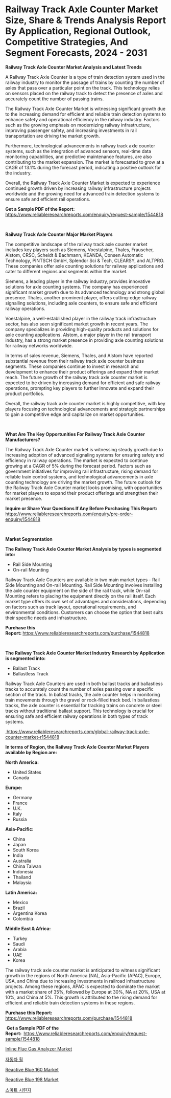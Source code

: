 <p><h1>Railway Track Axle Counter Market Size, Share & Trends Analysis Report By Application, Regional Outlook, Competitive Strategies, And Segment Forecasts, 2024 - 2031</h1></p><p><strong>Railway Track Axle Counter Market Analysis and Latest Trends</strong></p>
<p><p>A Railway Track Axle Counter is a type of train detection system used in the railway industry to monitor the passage of trains by counting the number of axles that pass over a particular point on the track. This technology relies on sensors placed on the railway track to detect the presence of axles and accurately count the number of passing trains.</p><p>The Railway Track Axle Counter Market is witnessing significant growth due to the increasing demand for efficient and reliable train detection systems to enhance safety and operational efficiency in the railway industry. Factors such as the growing emphasis on modernizing railway infrastructure, improving passenger safety, and increasing investments in rail transportation are driving the market growth.</p><p>Furthermore, technological advancements in railway track axle counter systems, such as the integration of advanced sensors, real-time data monitoring capabilities, and predictive maintenance features, are also contributing to the market expansion. The market is forecasted to grow at a CAGR of 13.1% during the forecast period, indicating a positive outlook for the industry.</p><p>Overall, the Railway Track Axle Counter Market is expected to experience continued growth driven by increasing railway infrastructure projects worldwide and the growing need for advanced train detection systems to ensure safe and efficient rail operations.</p></p>
<p><strong>Get a Sample PDF of the Report:&nbsp;</strong> <a href="https://www.reliableresearchreports.com/enquiry/request-sample/1544818">https://www.reliableresearchreports.com/enquiry/request-sample/1544818</a></p>
<p>&nbsp;</p>
<p><strong>Railway Track Axle Counter Major Market Players</strong></p>
<p><p>The competitive landscape of the railway track axle counter market includes key players such as Siemens, Voestalpine, Thales, Frauscher, Alstom, CRSC, Scheidt & Bachmann, KEANDA, Consen Automatic Technology, PINTSCH GmbH, Splendor Sci & Tech, CLEARSY, and ALTPRO. These companies offer axle counting solutions for railway applications and cater to different regions and segments within the market.</p><p>Siemens, a leading player in the railway industry, provides innovative solutions for axle counting systems. The company has experienced significant market growth due to its advanced technology and strong global presence. Thales, another prominent player, offers cutting-edge railway signalling solutions, including axle counters, to ensure safe and efficient railway operations.</p><p>Voestalpine, a well-established player in the railway track infrastructure sector, has also seen significant market growth in recent years. The company specializes in providing high-quality products and solutions for axle counting applications. Alstom, a major player in the rail transport industry, has a strong market presence in providing axle counting solutions for railway networks worldwide.</p><p>In terms of sales revenue, Siemens, Thales, and Alstom have reported substantial revenue from their railway track axle counter business segments. These companies continue to invest in research and development to enhance their product offerings and expand their market reach. The future growth of the railway track axle counter market is expected to be driven by increasing demand for efficient and safe railway operations, prompting key players to further innovate and expand their product portfolios.</p><p>Overall, the railway track axle counter market is highly competitive, with key players focusing on technological advancements and strategic partnerships to gain a competitive edge and capitalize on market opportunities.</p></p>
<p>&nbsp;</p>
<p><strong>What Are The Key Opportunities For Railway Track Axle Counter Manufacturers?</strong></p>
<p><p>The Railway Track Axle Counter market is witnessing steady growth due to increasing adoption of advanced signaling systems for ensuring safety and efficiency in railway operations. The market is expected to continue growing at a CAGR of 5% during the forecast period. Factors such as government initiatives for improving rail infrastructure, rising demand for reliable train control systems, and technological advancements in axle counting technology are driving the market growth. The future outlook for the Railway Track Axle Counter market looks promising, with opportunities for market players to expand their product offerings and strengthen their market presence.</p></p>
<p><strong>Inquire or Share Your Questions If Any Before Purchasing This Report:</strong> <a href="https://www.reliableresearchreports.com/enquiry/pre-order-enquiry/1544818">https://www.reliableresearchreports.com/enquiry/pre-order-enquiry/1544818</a></p>
<p>&nbsp;</p>
<p><strong>Market Segmentation</strong></p>
<p><strong>The Railway Track Axle Counter Market Analysis by types is segmented into:</strong></p>
<p><ul><li>Rail Side Mounting</li><li>On-rail Mounting</li></ul></p>
<p><p>Railway Track Axle Counters are available in two main market types - Rail Side Mounting and On-rail Mounting. Rail Side Mounting involves installing the axle counter equipment on the side of the rail track, while On-rail Mounting refers to placing the equipment directly on the rail itself. Each market type offers its own set of advantages and considerations, depending on factors such as track layout, operational requirements, and environmental conditions. Customers can choose the option that best suits their specific needs and infrastructure.</p></p>
<p><strong>Purchase this Report:&nbsp;</strong><a href="https://www.reliableresearchreports.com/purchase/1544818">https://www.reliableresearchreports.com/purchase/1544818</a></p>
<p>&nbsp;</p>
<p><strong>The Railway Track Axle Counter Market Industry Research by Application is segmented into:</strong></p>
<p><ul><li>Ballast Track</li><li>Ballastless Track</li></ul></p>
<p><p>Railway Track Axle Counters are used in both ballast tracks and ballastless tracks to accurately count the number of axles passing over a specific section of the track. In ballast tracks, the axle counter helps in monitoring train movements through the gravel or rock-filled track bed. In ballastless tracks, the axle counter is essential for tracking trains on concrete or steel tracks without traditional ballast support. This technology is crucial for ensuring safe and efficient railway operations in both types of track systems.</p></p>
<p><a href="https://www.reliableresearchreports.com/global-railway-track-axle-counter-market-r1544818">&nbsp;https://www.reliableresearchreports.com/global-railway-track-axle-counter-market-r1544818</a></p>
<p><strong>In terms of Region, the Railway Track Axle Counter Market Players available by Region are:</strong></p>
<p>
    <p> <strong> North America: </strong>
        <ul>
            <li>United States</li>
            <li>Canada</li>
        </ul>
        </p> 
    <p> <strong> Europe: </strong>
        <ul>
            <li>Germany</li>
            <li>France</li>
            <li>U.K.</li>
            <li>Italy</li>
            <li>Russia</li>
        </ul>
        </p> 
    <p> <strong> Asia-Pacific: </strong>
        <ul>
            <li>China</li>
            <li>Japan</li>
            <li>South Korea</li>
            <li>India</li>
            <li>Australia</li>
            <li>China Taiwan</li>
            <li>Indonesia</li>
            <li>Thailand</li>
            <li>Malaysia</li>
        </ul>
        </p> 
    <p> <strong> Latin America: </strong>
        <ul>
            <li>Mexico</li>
            <li>Brazil</li>
            <li>Argentina Korea</li>
            <li>Colombia</li>
        </ul>
        </p> 
    <p> <strong> Middle East & Africa: </strong>
        <ul>
            <li>Turkey</li>
            <li>Saudi</li>
            <li>Arabia</li>
            <li>UAE</li>
            <li>Korea</li>
        </ul>
    </p>
    </p>
<p><p>The railway track axle counter market is anticipated to witness significant growth in the regions of North America (NA), Asia-Pacific (APAC), Europe, USA, and China due to increasing investments in railroad infrastructure projects. Among these regions, APAC is expected to dominate the market with a market share of 35%, followed by Europe at 30%, NA at 20%, USA at 10%, and China at 5%. This growth is attributed to the rising demand for efficient and reliable train detection systems in these regions.</p></p>
<p><strong>Purchase this Report: </strong><a href="https://www.reliableresearchreports.com/purchase/1544818">https://www.reliableresearchreports.com/purchase/1544818</a></p>
<p>&nbsp;<strong>Get a Sample PDF of the Report:&nbsp;&nbsp;</strong><a href="https://www.reliableresearchreports.com/enquiry/request-sample/1544818">https://www.reliableresearchreports.com/enquiry/request-sample/1544818</a></p>
<p><strong></strong></p>
<p><p><a href="https://github.com/vimar16th/Market-Research-Report-List-4/blob/main/inline-flue-gas-analyzer-market.md">Inline Flue Gas Analyzer Market</a></p><p><a href="https://github.com/sougarounis/Market-Research-Report-List-3/blob/main/140400336574.md">자동차 휠</a></p><p><a href="https://issuu.com/reportprime-2/docs/reactive-blue-160-market-size-2030.pptx">Reactive Blue 160 Market</a></p><p><a href="https://issuu.com/reportprime-2/docs/reactive-blue-198-market-size-2030.pptx">Reactive Blue 198 Market</a></p><p><a href="https://github.com/chupp85/Market-Research-Report-List-1/blob/main/602065736572.md">스마트 시린지</a></p></p>